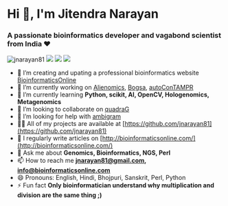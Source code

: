 <!--
**jnarayan81/jnarayan81** is a ✨ _special_ ✨ repository because its `README.md` (this file) appears on your GitHub profile.
-->

<h1 left="center">Hi 👋, I'm Jitendra Narayan</h1>
<h3 leftn="center">A passionate bioinformatics developer and vagabond scientist from India ❤</h3>

<p align="left"> <img src="https://komarev.com/ghpvc/?username=jnarayan81" alt="jnarayan81" /> <img src="https://img.shields.io/badge/OS-Linux-informational?style=flat&logo=linux&logoColor=white&color=2bbc8a" /> <img src="https://img.shields.io/badge/Shell-Bash-informational?style=flat&logo=gnu-bash&logoColor=white&color=2bbc8a" /> <img src="https://img.shields.io/badge/Perl-Lang-informational?style=flat&logo=perl&logoColor=white&color=2bbc8a" />  </p>


- 🔭 I’m creating and upating a professional bioinformatics website [BioinformaticsOnline](http://bioinformaticsonline.com/)
- 🔭 I’m currently working on [Alienomics](https://github.com/jnarayan81/Alienomics), [Bogsa](https://github.com/jnarayan81/bogsa), [autoConTAMPR](https://github.com/jnarayan81/autoConTAMPR)
- 🌱 I’m currently learning **Python, scikit, AI, OpenCV, Hologenomics, Metagenomics**
- 👯 I’m looking to collaborate on [quadraG](https://github.com/jnarayan81/quadraG)
- 🤝 I’m looking for help with [ambigram](https://github.com/jnarayan81/ambigram)
- 👨‍💻 All of my projects are available at [https://github.com/jnarayan81](https://github.com/jnarayan81)
- 📝 I regularly write articles on [http://bioinformaticsonline.com/](http://bioinformaticsonline.com/)
- 💬 Ask me about **Genomics, Bioinformatics, NGS, Perl**
- 📫 How to reach me **jnarayan81@gmail.com, info@bioinformaticsonline.com**
- 😄 Pronouns: English, Hindi, Bhojpuri, Sanskrit, Perl, Python 
- ⚡ Fun fact **Only bioinformatician understand why multiplication and division are the same thing ;)**

<!---
<p align="left"><img src="https://devicons.github.io/devicon/devicon.git/icons/android/android-original-wordmark.svg" alt="android" width="30" height="30"/> <img src="https://devicons.github.io/devicon/devicon.git/icons/amazonwebservices/amazonwebservices-original-wordmark.svg" alt="aws" width="30" height="30"/> <img src="https://www.vectorlogo.zone/logos/gnu_bash/gnu_bash-icon.svg" alt="bash" width="30" height="30"/> <img src="https://devicons.github.io/devicon/devicon.git/icons/c/c-original.svg" alt="c" width="30" height="30"/> <img src="https://devicons.github.io/devicon/devicon.git/icons/d3js/d3js-original.svg" alt="d3js" width="30" height="30"/> <img src="https://devicons.github.io/devicon/devicon.git/icons/django/django-original.svg" alt="django" width="30" height="30"/> <img src="https://devicons.github.io/devicon/devicon.git/icons/docker/docker-original-wordmark.svg" alt="docker" width="30" height="30"/> <img src="https://www.vectorlogo.zone/logos/firebase/firebase-icon.svg" alt="firebase" width="30" height="30"/> <img src="https://www.vectorlogo.zone/logos/gatsbyjs/gatsbyjs-icon.svg" alt="gatsby" width="30" height="30"/> <img src="https://www.vectorlogo.zone/logos/git-scm/git-scm-icon.svg" alt="git" width="30" height="30"/> <img src="https://devicons.github.io/devicon/devicon.git/icons/html5/html5-original-wordmark.svg" alt="html5" width="30" height="30"/> <img src="https://www.vectorlogo.zone/logos/adobe_illustrator/adobe_illustrator-icon.svg" alt="illustrator" width="30" height="30"/> <img src="https://devicons.github.io/devicon/devicon.git/icons/java/java-original-wordmark.svg" alt="java" width="30" height="30"/> <img src="https://devicons.github.io/devicon/devicon.git/icons/linux/linux-original.svg" alt="linux" width="30" height="30"/> <img src="https://devicons.github.io/devicon/devicon.git/icons/mongodb/mongodb-original-wordmark.svg" alt="mongodb" width="30" height="30"/> <img src="https://devicons.github.io/devicon/devicon.git/icons/mysql/mysql-original-wordmark.svg" alt="mysql" width="30" height="30"/> <img src="https://devicons.github.io/devicon/devicon.git/icons/nodejs/nodejs-original-wordmark.svg" alt="nodejs" width="30" height="30"/> <img src="https://devicons.github.io/devicon/devicon.git/icons/photoshop/photoshop-plain.svg" alt="photoshop" width="30" height="30"/> <img src="https://devicons.github.io/devicon/devicon.git/icons/php/php-original.svg" alt="php" width="30" height="30"/> <img src="https://devicons.github.io/devicon/devicon.git/icons/python/python-original.svg" alt="python" width="30" height="30"/> <img src="https://www.vectorlogo.zone/logos/pytorch/pytorch-icon.svg" alt="pytorch" width="30" height="30"/> <img src="https://www.vectorlogo.zone/logos/tensorflow/tensorflow-icon.svg" alt="tensorflow" width="30" height="30"/></p><p><img align="left" src="https://github-readme-stats.vercel.app/api/top-langs/?username=jnarayan81&layout=compact&hide=html" alt="jnarayan81" /></p>

-->
<!---
<p>&nbsp;<img align="center" src="https://github-readme-stats.vercel.app/api?username=jnarayan81&show_icons=true" alt="jnarayan81" /></p>
--->
<!--

<a href="https://github.com/jnarayan81/jnarayan81">
  <img align="center" src="https://github-readme-stats.vercel.app/api/top-langs/?username=jnarayan81&hide=java,html&title_color=ffffff&text_color=c9cacc&icon_color=2bbc8a&bg_color=1d1f21" />
</a>
<a href="https://github.com/jnarayan81/jnarayan81">
  <img align="center" src="https://github-readme-stats.vercel.app/api?username=jnarayan81&show_icons=true&line_height=27&count_private=true&title_color=ffffff&text_color=c9cacc&icon_color=2bbc8a&bg_color=1d1f21" alt="Jitendra's GitHub Stats" />
</a>

-->
